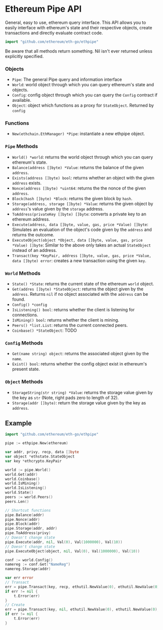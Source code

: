 # Ethereum Pipe API

General, easy to use, ethereum query interface. This API allows you to easily interface with ethereum's state and their respective objects, create transactions and directly evaluate contract code.

```go
import "github.com/ethereum/eth-go/ethpipe"
```

Be aware that all methods return something. Nil isn't ever returned unless explicitly specified.

### Objects

* `Pipe`: The general Pipe query and information interface
* `World`: world object through which you can query ethereum's state and objects.
* `Config`: config object through which you can query the `Config` contract if available.
* `Object`: object which functions as a proxy for `StateObject`. Returned by `config`

### Functions

* `New(ethchain.EthManager) *Pipe`: instantiate a new ethpipe object.

### `Pipe` Methods

* `World() *world`: returns the world object through which you can query ethereum's state.
* `Balance(address []byte) *Value`: returns the balance of the given `address`.
* `Exists(address []byte) bool`: returns whether an object with the given `address` exists.
* `Nonce(address []byte) *uint64`: returns the the nonce of the given `address`.
* `Block(hash []byte) *Block`: returns the given block by `hash`.
* `Storage(address, storage []byte) *Value`: returns the given object by `address`'s value given by the `storage` address.
* `ToAddress(privateKey []byte) []byte`: converts a private key to an ethereum address.
* `Execute(address, data []byte, value, gas, price *Value) []byte`: Simulates an evaluation of the object's code given by the `address` and returns the outcome.
* `ExecuteObject(object *Object, data []byte, value, gas, price *Value) []byte`: Similar to the above only takes an actual `StateObject` instead of an address.
* `Transact(key *KeyPair, address []byte, value, gas, price *Value, data []byte) error`: creates a new transaction using the given `key`.

### `World` Methods

* `State() *State`: returns the current state of the ethereum `world` object.
* `Get(addres []byte) *StateObject`: returns the object given by the `address`. Returns `nil` if no object associated with the `address` can be found.
* `Config() *config`
* `IsListening() bool`: returns whether the client is listening for connections.
* `IsMining() bool`: returns whether the client is mining.
* `Peers() *list.List`: returns the current connected peers.
* `Coinbase() *StateObject`: TODO

### `Config` Methods

* `Get(name string) object`: returns the associated object given by the `name`.
* `Exist() bool`: returns whether the config object exist in ethereum's present state.

### `Object` Methods

* `StorageString(str string) *Value`: returns the storage value given by the key as `str` (Note, right pads zero to length of 32).
* `Storage(addr []byte)`: return the storage value given by the key as `address`.

## Example

```go
import "github.com/ethereum/eth-go/ethpipe"

pipe := ethpipe.New(ethereum)

var addr, privy, recp, data []byte
var object *ethstate.StateObject
var key *ethcrypto.KeyPair

world := pipe.World()
world.Get(addr)
world.Coinbase()
world.IsMining()
world.IsListening()
world.State()
peers := world.Peers()
peers.Len()

// Shortcut functions
pipe.Balance(addr)
pipe.Nonce(addr)
pipe.Block(addr)
pipe.Storage(addr, addr)
pipe.ToAddress(privy)
// Doesn't change state
pipe.Execute(addr, nil, Val(0), Val(1000000), Val(10))
// Doesn't change state
pipe.ExecuteObject(object, nil, Val(0), Val(1000000), Val(10))

conf := world.Config()
namereg := conf.Get("NameReg")
namereg.Storage(addr)

var err error
// Transact
err = pipe.Transact(key, recp, ethutil.NewValue(0), ethutil.NewValue(0), ethutil.NewValue(0), nil)
if err != nil {
	t.Error(err)
}
// Create
err = pipe.Transact(key, nil, ethutil.NewValue(0), ethutil.NewValue(0), ethutil.NewValue(0), data)
if err != nil {
	t.Error(err)
}
```